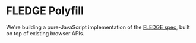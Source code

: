 # FLEDGE Polyfill

We're building a pure-JavaScript implementation of the [FLEDGE
spec](https://github.com/WICG/turtledove/blob/master/FLEDGE.md), built on top of
existing browser APIs.
